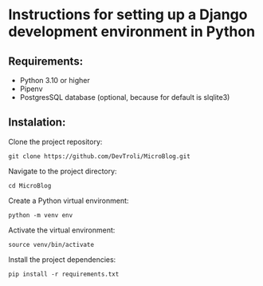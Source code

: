 # Instructions for setting up a Django development environment in Python 

## Requirements:
+ Python 3.10 or higher
+ Pipenv
+ PostgresSQL database (optional, because for default is slqlite3)

## Instalation: 

Clone the project repository:

    git clone https://github.com/DevTroli/MicroBlog.git

Navigate to the project directory:

    cd MicroBlog

Create a Python virtual environment:

    python -m venv env

Activate the virtual environment:

    source venv/bin/activate

Install the project dependencies:

    pip install -r requirements.txt
